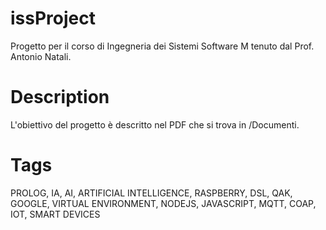 # issProject
Progetto per il corso di Ingegneria dei Sistemi Software M tenuto dal Prof. Antonio Natali.


# Description
L'obiettivo del progetto è descritto nel PDF che si trova in /Documenti.




# Tags
PROLOG, IA, AI, ARTIFICIAL INTELLIGENCE, RASPBERRY, DSL, QAK, GOOGLE, VIRTUAL ENVIRONMENT, NODEJS, JAVASCRIPT, MQTT, COAP, IOT, SMART DEVICES
